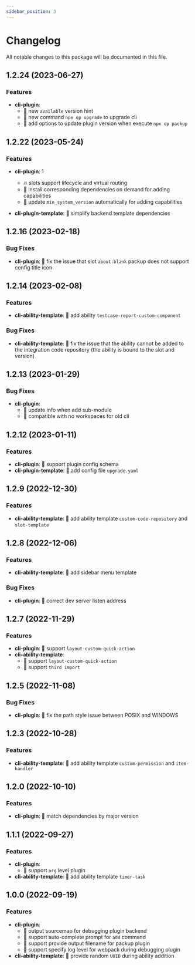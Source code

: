 ```yaml
---
sidebar_position: 3
---
```


# Changelog

All notable changes to this package will be documented in this file.

## 1.2.24 (2023-06-27)

### Features

- **cli-plugin**:
  - 🌟 new `available` version hint
  - 🌟 new command `npx op upgrade` to upgrade cli
  - 🌟 add options to update plugin version when execute `npx op packup`

## 1.2.22 (2023-05-24)

### Features

- **cli-plugin**: 1

  - 🔥 slots support lifecycle and virtual routing
  - 🌟 install corresponding dependencies on demand for adding capabilities
  - 🌟 update `min_system_version` automatically for adding capabilities

- **cli-plugin-template**: 🌟 simplify backend template dependencies

## 1.2.16 (2023-02-18)

### Bug Fixes

- **cli-plugin**: 🐞 fix the issue that slot `about:blank` packup does not support config title icon

## 1.2.14 (2023-02-08)

### Features

- **cli-ability-template**: 🌟 add ability `testcase-report-custom-component`

### Bug Fixes

- **cli-ability-template**: 🐞 fix the issue that the ability cannot be added to the integration code repository (the ability is bound to the slot and version)

## 1.2.13 (2023-01-29)

### Bug Fixes

- **cli-plugin**:
  - 🐞 update info when add sub-module
  - 🐞 compatible with no workspaces for old cli

## 1.2.12 (2023-01-11)

### Features

- **cli-plugin**: 🌟 support plugin config schema
- **cli-plugin-template**: 🌟 add config file `upgrade.yaml`

## 1.2.9 (2022-12-30)

### Features

- **cli-ability-template**: 🌟 add ability template `custom-code-repository` and `slot-template`

## 1.2.8 (2022-12-06)

### Features

- **cli-ability-template**: 🌟 add sidebar menu template

### Bug Fixes

- **cli-plugin**: 🐞 correct dev server listen address

## 1.2.7 (2022-11-29)

### Features

- **cli-plugin**: 🌟 support `layout-custom-quick-action`
- **cli-ability-template**:
  - 🌟 support `layout-custom-quick-action`
  - 🌟 support `third import`

## 1.2.5 (2022-11-08)

### Bug Fixes

- **cli-plugin**: 🐞 fix the path style issue between POSIX and WINDOWS

## 1.2.3 (2022-10-28)

### Features

- **cli-ability-template**: 🌟 add ability template `custom-permission` and `item-handler`
<!-- * **cli-ability-template**: 🌟 添加自定义权限点能力模版以及item处理器能力模版 -->

## 1.2.0 (2022-10-10)

### Features

- **cli-plugin**: 🌟 match dependencies by major version

## 1.1.1 (2022-09-27)

### Features

- **cli-plugin**:
  - 🌟 support `org` level plugin
- **cli-ability-template**: 🌟 add ability template `timer-task`

## 1.0.0 (2022-09-19)

### Features

- **cli-plugin**:
  - 🌟 output sourcemap for debugging plugin backend
  - 🌟 support auto-complete prompt for `add` command
  - 🌟 support provide output filename for packup plugin
  - 🌟 support specify log level for webpack during debugging plugin
- **cli-ability-template**: 🌟 provide random `UUID` during ability addition
